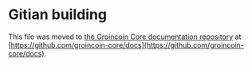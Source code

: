 Gitian building
================

This file was moved to [the Groincoin Core documentation repository](https://github.com/groincoin-core/docs/blob/master/gitian-building.md) at [https://github.com/groincoin-core/docs](https://github.com/groincoin-core/docs).
